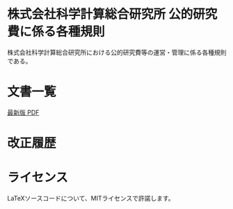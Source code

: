 # 株式会社科学計算総合研究所 公的研究費に係る各種規則
株式会社科学計算総合研究所における公的研究費等の運営・管理に係る各種規則である。


# 文書一覧
[最新版 PDF](https://ricos.pages.ritc.jp/rules_research/)
  

# 改正履歴


# ライセンス
LaTeXソースコードについて、MITライセンスで許諾します。

